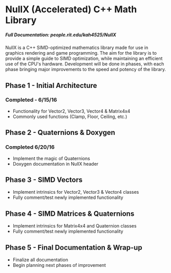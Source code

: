 # NullX (Accelerated) C++ Math Library
##### Full Documentation: people.rit.edu/kah4525/NullX
NullX is a C++ SIMD-optimized mathematics library made for use in graphics rendering and game programming.
The aim for the library is to provide a simple guide to SIMD optimization, while maintaining an efficient use of the 
CPU's hardware. Development will be done in phases, with each phase bringing major improvements to the speed and 
potency of the library.

## Phase 1 - Initial Architecture
### Completed - 6/15/16
- Functionality for Vector2, Vector3, Vector4 & Matrix4x4
- Commonly used functions (Clamp, Floor, Ceiling, etc.)

## Phase 2 - Quaternions & Doxygen
### Completed 6/20/16
- Implement the magic of Quaternions
- Doxygen documentation in NullX header

## Phase 3 - SIMD Vectors
- Implement intrinsics for Vector2, Vector3 & Vector4 classes
- Fully comment/test newly implemented functionality

## Phase 4 - SIMD Matrices & Quaternions
- Implement intrinsics for Matrix4x4 and Quaternion classes
- Fully comment/test newly implemented functionality

## Phase 5 - Final Documentation & Wrap-up
- Finalize all documentation
- Begin planning next phases of improvement
